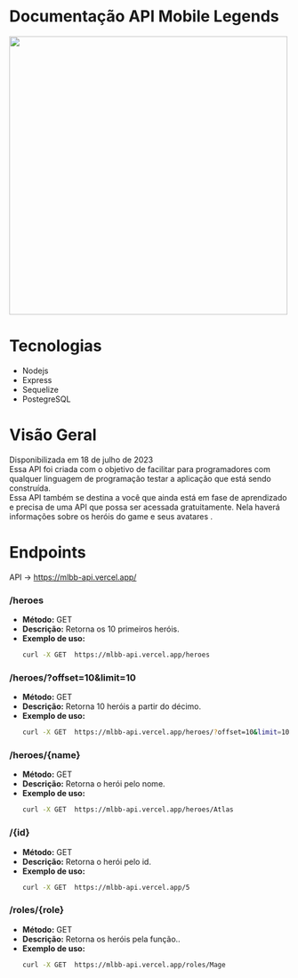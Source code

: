 # Documentação API Mobile Legends
<img src="https://encrypted-tbn0.gstatic.com/images?q=tbn:ANd9GcTX_MD6c0tRfY6lUW34ld0ZSjbGdPN9ZqI8ZiU7Pwds1HLORHoC2-fh3Kne&s=10 " width="500px" />

# Tecnologias 

- Nodejs
- Express
- Sequelize
- PostegreSQL

# Visão Geral

Disponibilizada em 18 de julho de 2023  <br>
Essa API foi criada com o objetivo de facilitar para programadores com qualquer linguagem de programação testar a aplicação que está sendo construída. <br> Essa API também se destina a você que ainda está em fase de aprendizado e precisa de uma API que possa ser acessada gratuitamente.
Nela haverá informações sobre os heróis do game e seus avatares .

# Endpoints

API → https://mlbb-api.vercel.app/

### /heroes
- **Método:** GET
- **Descrição:** Retorna os 10 primeiros heróis.
- **Exemplo de uso:**
  ```bash
  curl -X GET  https://mlbb-api.vercel.app/heroes
  ```

### /heroes/?offset=10&limit=10
- **Método:** GET
- **Descrição:** Retorna 10 heróis a partir do décimo.
- **Exemplo de uso:**
  ```bash
  curl -X GET  https://mlbb-api.vercel.app/heroes/?offset=10&limit=10
  ```
### /heroes/{name}
- **Método:** GET
- **Descrição:** Retorna o herói pelo nome.
- **Exemplo de uso:**
  ```bash
  curl -X GET  https://mlbb-api.vercel.app/heroes/Atlas
  ```
### /{id}
- **Método:** GET
- **Descrição:** Retorna o herói pelo id.
- **Exemplo de uso:**
  ```bash
  curl -X GET  https://mlbb-api.vercel.app/5
  ```

### /roles/{role}
- **Método:** GET
- **Descrição:** Retorna os heróis pela função..
- **Exemplo de uso:**
  ```bash
  curl -X GET  https://mlbb-api.vercel.app/roles/Mage
  ```


